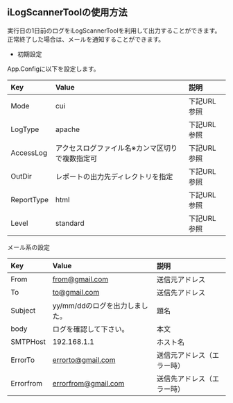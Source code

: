 ## iLogScannerToolの使用方法

実行日の1日前のログをiLogScannerToolを利用して出力することができます。
正常終了した場合は、メールを通知することができます。

- 初期設定

App.Configに以下を設定します。

|Key|Value|説明|
|:--|:--|:--|
|Mode|cui|下記URL参照|
|LogType|apache|下記URL参照|
|AccessLog|アクセスログファイル名※カンマ区切りで複数指定可|下記URL参照|
|OutDir|レポートの出力先ディレクトリを指定|下記URL参照|
|ReportType|html|下記URL参照|
|Level|standard|下記URL参照|

メール系の設定

|Key|Value|説明|
|:--|:--|:--|
|From|from@gmail.com|送信元アドレス|
|To|to@gmail.com|送信先アドレス|
|Subject|yy/mm/ddのログを出力しました。|題名|
|body|ログを確認して下さい。|本文|
|SMTPHost|192.168.1.1|ホスト名|
|ErrorTo|errorto@gmail.com|送信元アドレス（エラー時）|
|Errorfrom|errorfrom@gmail.com|送信先アドレス（エラー時）|

